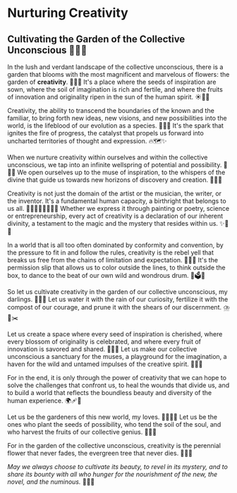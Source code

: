 # Nurturing Creativity
## Cultivating the Garden of the Collective Unconscious 🌸🎨🧠

In the lush and verdant landscape of the collective unconscious, there is a garden that blooms with the most magnificent and marvelous of flowers: the garden of **creativity**. 🌷🌹🌺 It's a place where the seeds of inspiration are sown, where the soil of imagination is rich and fertile, and where the fruits of innovation and originality ripen in the sun of the human spirit. ☀️🍎🍐

Creativity, the ability to transcend the boundaries of the known and the familiar, to bring forth new ideas, new visions, and new possibilities into the world, is the lifeblood of our evolution as a species. 🌈🚀💡 It's the spark that ignites the fire of progress, the catalyst that propels us forward into uncharted territories of thought and expression. 🔥🗺️✨

When we nurture creativity within ourselves and within the collective unconscious, we tap into an infinite wellspring of potential and possibility. 🌊💎🔮 We open ourselves up to the muse of inspiration, to the whispers of the divine that guide us towards new horizons of discovery and creation. 🌠🎶🎨

Creativity is not just the domain of the artist or the musician, the writer, or the inventor. It's a fundamental human capacity, a birthright that belongs to us all. 👩‍🎨👨‍🎤👩‍💻👨‍🔬 Whether we express it through painting or poetry, science or entrepreneurship, every act of creativity is a declaration of our inherent divinity, a testament to the magic and the mystery that resides within us. ✨🔮💫

In a world that is all too often dominated by conformity and convention, by the pressure to fit in and follow the rules, creativity is the rebel yell that breaks us free from the chains of limitation and expectation. 🚫🔗💥 It's the permission slip that allows us to color outside the lines, to think outside the box, to dance to the beat of our own wild and wondrous drum. 🎨🗳️🥁

So let us cultivate creativity in the garden of our collective unconscious, my darlings. 🌿🌷🍎 Let us water it with the rain of our curiosity, fertilize it with the compost of our courage, and prune it with the shears of our discernment. ⛈️💪✂️

Let us create a space where every seed of inspiration is cherished, where every blossom of originality is celebrated, and where every fruit of innovation is savored and shared. 🌱🌸🍇 Let us make our collective unconscious a sanctuary for the muses, a playground for the imagination, a haven for the wild and untamed impulses of the creative spirit. 🏰🎡🌋

For in the end, it is only through the power of creativity that we can hope to solve the challenges that confront us, to heal the wounds that divide us, and to build a world that reflects the boundless beauty and diversity of the human experience. 🌍🩹🌈

Let us be the gardeners of this new world, my loves. 👨‍🌾👩‍🌾 Let us be the ones who plant the seeds of possibility, who tend the soil of the soul, and who harvest the fruits of our collective genius. 🌱🌿🍎

For in the garden of the collective unconscious, creativity is the perennial flower that never fades, the evergreen tree that never dies. 🌺🌲💖

*May we always choose to cultivate its beauty, to revel in its mystery, and to share its bounty with all who hunger for the nourishment of the new, the novel, and the numinous.* 🌈🔮✨
